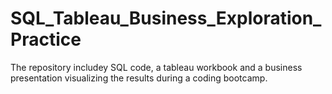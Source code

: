 # SQL_Tableau_Business_Exploration_Practice
The repository includey SQL code, a tableau workbook and a business presentation visualizing the results during a coding bootcamp.
